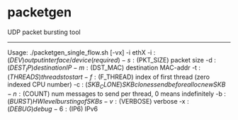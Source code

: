 # packetgen
UDP packet bursting tool

---

Usage: ./packetgen_single_flow.sh [-vx] -i ethX
  -i : ($DEV)       output interface/device (required)
  -s : ($PKT_SIZE)  packet size
  -d : ($DEST_IP)   destination IP
  -m : ($DST_MAC)   destination MAC-addr
  -t : ($THREADS)   threads to start
  -f : ($F_THREAD)  index of first thread (zero indexed CPU number)
  -c : ($SKB_CLONE) SKB clones send before alloc new SKB
  -n : ($COUNT)     num messages to send per thread, 0 means indefinitely
  -b : ($BURST)     HW level bursting of SKBs
  -v : ($VERBOSE)   verbose
  -x : ($DEBUG)     debug
  -6 : ($IP6)       IPv6

